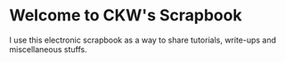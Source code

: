 # Welcome to CKW's Scrapbook

I use this electronic scrapbook as a way to share tutorials, write-ups and miscellaneous stuffs.    

```{tableofcontents}
```

